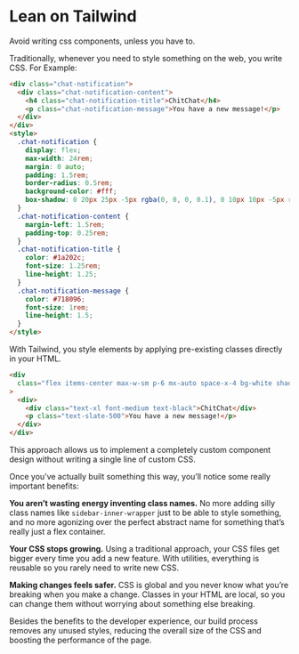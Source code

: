 # Lean on Tailwind

Avoid writing css components, unless you have to.

Traditionally, whenever you need to style something on the web, you write CSS. For Example:

```html
<div class="chat-notification">
  <div class="chat-notification-content">
    <h4 class="chat-notification-title">ChitChat</h4>
    <p class="chat-notification-message">You have a new message!</p>
  </div>
</div>
<style>
  .chat-notification {
    display: flex;
    max-width: 24rem;
    margin: 0 auto;
    padding: 1.5rem;
    border-radius: 0.5rem;
    background-color: #fff;
    box-shadow: 0 20px 25px -5px rgba(0, 0, 0, 0.1), 0 10px 10px -5px rgba(0, 0, 0, 0.04);
  }
  .chat-notification-content {
    margin-left: 1.5rem;
    padding-top: 0.25rem;
  }
  .chat-notification-title {
    color: #1a202c;
    font-size: 1.25rem;
    line-height: 1.25;
  }
  .chat-notification-message {
    color: #718096;
    font-size: 1rem;
    line-height: 1.5;
  }
</style>
```

With Tailwind, you style elements by applying pre-existing classes directly in your HTML.

```html
<div
  class="flex items-center max-w-sm p-6 mx-auto space-x-4 bg-white shadow-lg rounded-xl"
>
  <div>
    <div class="text-xl font-medium text-black">ChitChat</div>
    <p class="text-slate-500">You have a new message!</p>
  </div>
</div>
```

This approach allows us to implement a completely custom component design without writing a single line of custom CSS.

Once you’ve actually built something this way, you’ll notice some really important benefits:

**You aren’t wasting energy inventing class names.** No more adding silly class names like `sidebar-inner-wrapper` just to be able to style something, and no more agonizing over the perfect abstract name for something that’s really just a flex container.

**Your CSS stops growing.** Using a traditional approach, your CSS files get bigger every time you add a new feature. With utilities, everything is reusable so you rarely need to write new CSS.

**Making changes feels safer.** CSS is global and you never know what you’re breaking when you make a change. Classes in your HTML are local, so you can change them without worrying about something else breaking.

Besides the benefits to the developer experience, our build process removes any unused styles, reducing the overall size of the CSS and boosting the performance of the page.
